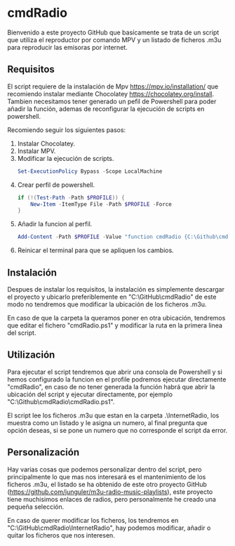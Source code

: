 # cmdRadio

Bienvenido a este proyecto GitHub que basícamente se trata de un script que utiliza el reproductor por comando MPV y un listado de ficheros .m3u para reproducir las emisoras por internet.

## Requisitos

El script requiere de la instalación de Mpv https://mpv.io/installation/ que recomiendo instalar mediante Chocolatey https://chocolatey.org/install. Tambien necesitamos tener generado un pefil de Powershell para poder añadir la función, ademas de reconfigurar la ejecución de scripts en powershell.

Recomiendo seguir los siguientes pasos:

1. Instalar Chocolatey.
2. Instalar MPV.
3. Modificar la ejecución de scripts.
    ```Powershell
    Set-ExecutionPolicy Bypass -Scope LocalMachine
    ```
4. Crear perfil de powershell.
    ```powershell
    if (!(Test-Path -Path $PROFILE)) {
        New-Item -ItemType File -Path $PROFILE -Force
    }
    ```
5. Añadir la funcion al perfil.
    ```powershell
    Add-Content -Path $PROFILE -Value "function cmdRadio {C:\Github\cmdRadio\cmdRadio.ps1}"
    ```
6. Reinicar el terminal para que se apliquen los cambios.

## Instalación

Despues de instalar los requisitos, la instalación es simplemente descargar el proyecto y ubicarlo preferiblemente en "C:\GitHub\cmdRadio" de este modo no tendremos que modificar la ubicación de los ficheros .m3u.

En caso de que la carpeta la queramos poner en otra ubicación, tendremos que editar el fichero "cmdRadio.ps1" y modificar la ruta en la primera linea del script.

## Utilización

Para ejecutar el script tendremos que abrir una consola de Powershell y si hemos configurado la funcion en el profile podremos ejecutar directamente "cmdRadio", en caso de no tener generada la función habrá que abrir la ubicación del script y ejecutar directamente, por ejemplo "C:\Github\cmdRadio\cmdRadio.ps1".

El script lee los ficheros .m3u que estan en la carpeta .\InternetRadio, los muestra como un listado y le asigna un numero, al final pregunta que opción deseas, si se pone un numero que no corresponde el script da error.

## Personalización

Hay varias cosas que podemos personalizar dentro del script, pero principalmente lo que mas nos interesará es el mantenimiento de los ficheros .m3u, el listado se ha obtenido de este otro proyecto GitHub (https://github.com/junguler/m3u-radio-music-playlists), este proyecto tiene muchisimos enlaces de radios, pero personalmente he creado una pequeña selección.

En caso de querer modificar los ficheros, los tendremos en "C:\GitHub\cmdRadio\InternetRadio", hay podemos modificar, añadir o quitar los ficheros que nos interesen.
